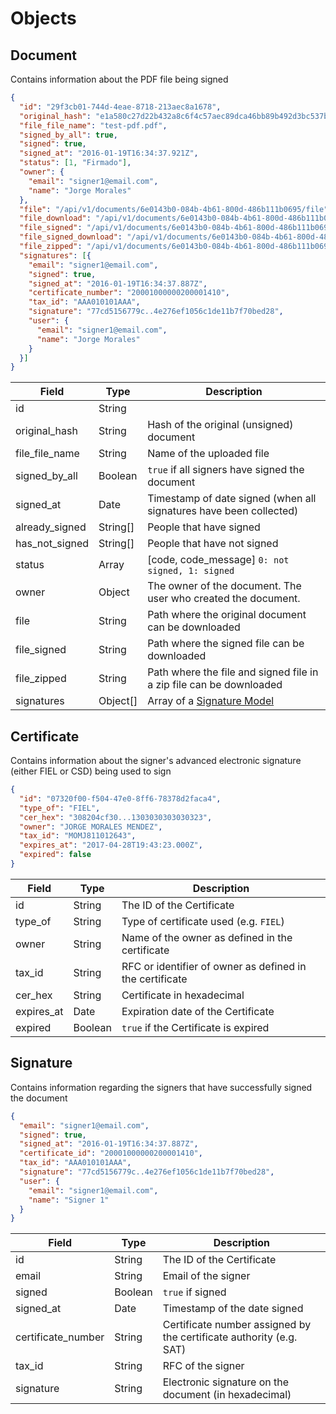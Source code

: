 # Objects

## Document

Contains information about the PDF file being signed

```json
{
  "id": "29f3cb01-744d-4eae-8718-213aec8a1678",
  "original_hash": "e1a580c27d22b432a8c6f4c57aec89dca46bb89b492d3bc537bf90282a6889da",
  "file_file_name": "test-pdf.pdf",
  "signed_by_all": true,
  "signed": true,
  "signed_at": "2016-01-19T16:34:37.921Z",
  "status": [1, "Firmado"],
  "owner": {
    "email": "signer1@email.com",
    "name": "Jorge Morales"
  },
  "file": "/api/v1/documents/6e0143b0-084b-4b61-800d-486b111b0695/file",
  "file_download": "/api/v1/documents/6e0143b0-084b-4b61-800d-486b111b0695/file?download=true",
  "file_signed": "/api/v1/documents/6e0143b0-084b-4b61-800d-486b111b0695/file_signed",
  "file_signed_download": "/api/v1/documents/6e0143b0-084b-4b61-800d-486b111b0695/file_signed?download=true",
  "file_zipped": "/api/v1/documents/6e0143b0-084b-4b61-800d-486b111b0695/zip",
  "signatures": [{
    "email": "signer1@email.com",
    "signed": true,
    "signed_at": "2016-01-19T16:34:37.887Z",
    "certificate_number": "20001000000200001410",
    "tax_id": "AAA010101AAA",
    "signature": "77cd5156779c..4e276ef1056c1de11b7f70bed28",
    "user": {
      "email": "signer1@email.com",
      "name": "Jorge Morales"
    }
  }]
}

```

Field           | Type |  Description
--------------- | ---- | -----------
id              | String | 
original_hash   | String | Hash of the original (unsigned) document
file_file_name  | String | Name of the uploaded file
signed_by_all   | Boolean | `true` if all signers have signed the document
signed_at       | Date | Timestamp of date signed (when all signatures have been collected)
already_signed  | String[] | People that have signed
has_not_signed  | String[] | People that have not signed
status          | Array | [code, code_message] `0: not signed, 1: signed`
owner           | Object | The owner of the document. The user who created the document.
file            | String | Path where the original document can be downloaded
file_signed     | String | Path where the signed file can be downloaded
file_zipped     | String | Path where the file and signed file in a zip file can be downloaded 
signatures      | Object[] | Array of a [Signature Model](#signature)

## Certificate

Contains information about the signer's advanced electronic signature (either FIEL or CSD) being used to sign

```json
{
  "id": "07320f00-f504-47e0-8ff6-78378d2faca4",
  "type_of": "FIEL",
  "cer_hex": "308204cf30...1303030303030323",
  "owner": "JORGE MORALES MENDEZ",
  "tax_id": "MOMJ811012643",
  "expires_at": "2017-04-28T19:43:23.000Z",
  "expired": false
}
```

Field           | Type |  Description
--------------- | ---- | -----------
id              | String | The ID of the Certificate
type_of         | String | Type of certificate used (e.g. `FIEL`)
owner           | String | Name of the owner as defined in the certificate
tax_id          | String | RFC or identifier of owner as defined in the certificate
cer_hex         | String | Certificate in hexadecimal
expires_at      | Date | Expiration date of the Certificate
expired         | Boolean | `true` if the Certificate is expired

## Signature

Contains information regarding the signers that have successfully signed the document

```json
{
  "email": "signer1@email.com",
  "signed": true,
  "signed_at": "2016-01-19T16:34:37.887Z",
  "certificate_id": "20001000000200001410",
  "tax_id": "AAA010101AAA",
  "signature": "77cd5156779c..4e276ef1056c1de11b7f70bed28",
  "user": {
    "email": "signer1@email.com",
    "name": "Signer 1"
  }
}
```

Field           | Type |  Description
--------------- | ---- | -----------
id              | String | The ID of the Certificate
email           | String | Email of the signer
signed          | Boolean | `true` if signed
signed_at       | Date   | Timestamp of the date signed
certificate_number | String | Certificate number assigned by the certificate authority (e.g. SAT)
tax_id          | String | RFC of the signer
signature       | String | Electronic signature on the document (in hexadecimal)
